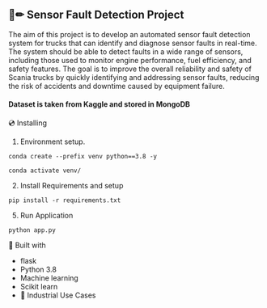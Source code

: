 ## 📄✏ Sensor Fault Detection Project

The aim of this project is to develop an automated sensor fault detection system for trucks that can identify and diagnose sensor faults in real-time. The system should be able to detect faults in a wide range of sensors, including those used to monitor engine performance, fuel efficiency, and safety features. The goal is to improve the overall reliability and safety of Scania trucks by quickly identifying and addressing sensor faults, reducing the risk of accidents and downtime caused by equipment failure.

#### Dataset is taken from Kaggle and stored in MongoDB

💿 Installing

1. Environment setup.

```
conda create --prefix venv python==3.8 -y
```

```
conda activate venv/
```

2. Install Requirements and setup

```
pip install -r requirements.txt
```

5. Run Application

```
python app.py
```

🔧 Built with

- flask
- Python 3.8
- Machine learning
- Scikit learn
- 🏦 Industrial Use Cases
